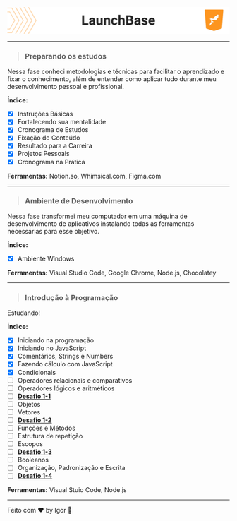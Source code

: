 <div style="">
  <a href="#">
    <img alt="LaunchBase" src=".github/logo.png"/>
  </a>
</div>

---

> ### **Preparando os estudos**

<div style="">
  <p>
    Nessa fase conheci metodologias e técnicas para facilitar o aprendizado e fixar o conhecimento, além de entender como aplicar tudo durante meu desenvolvimento pessoal e profissional.
  </p>
</div>

**Índice:**
  - [X] Instruções Básicas
  - [X] Fortalecendo sua mentalidade
  - [X] Cronograma de Estudos
  - [X] Fixação de Conteúdo
  - [X] Resultado para a Carreira
  - [X] Projetos Pessoais
  - [X] Cronograma na Prática

<div style="">
  <p>
    <strong>Ferramentas:</strong> Notion.so, Whimsical.com, Figma.com
  </p>
</div>

---

> ### **Ambiente de Desenvolvimento**

<div style="">
  <p>
    Nessa fase transformei meu computador em uma máquina de desenvolvimento de aplicativos instalando todas as ferramentas necessárias para esse objetivo.  
  </p>
</div>

**Índice:**
  - [X] Ambiente Windows

<div style="">
  <p>
    <strong>Ferramentas:</strong> Visual Studio Code, Google Chrome, Node.js, Chocolatey
  </p>
</div>

---

> ### **Introdução à Programação**

<div style="">
  <p>
    Estudando!
  </p>
</div>

**Índice:**
  - [X] Iniciando na programação
  - [X] Iniciando no JavaScript
  - [X] Comentários, Strings e Numbers
  - [X] Fazendo cálculo com JavaScript
  - [X] Condicionais
  - [ ] Operadores relacionais e comparativos
  - [ ] Operadores lógicos e aritméticos
  - [ ] [**Desafio 1-1**](https://github.com/rocketseat-education/bootcamp-launchbase-desafios-01/blob/master/desafios/01-1-primeiros-passos-com-js.md)
  - [ ] Objetos
  - [ ] Vetores
  - [ ] [**Desafio 1-2**](https://github.com/rocketseat-education/bootcamp-launchbase-desafios-01/blob/master/desafios/01-2-lidando-com-objetos-e-vetores.md)
  - [ ] Funções e Métodos
  - [ ] Estrutura de repetição
  - [ ] Escopos
  - [ ] [**Desafio 1-3**](https://github.com/rocketseat-education/bootcamp-launchbase-desafios-01/blob/master/desafios/01-3-funcoes-e-estruturas-de-repeticao.md)
  - [ ] Booleanos
  - [ ] Organização, Padronização e Escrita
  - [ ] [**Desafio 1-4**](https://github.com/rocketseat-education/bootcamp-launchbase-desafios-01/blob/master/desafios/01-4-aplicacao-operacoes-bancarias.md)

<div style="">
  <p>
    <strong>Ferramentas:</strong> Visual Stuio Code, Node.js
  </p>
</div>

---

Feito com ❤ by Igor 🖖